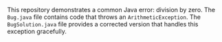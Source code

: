 This repository demonstrates a common Java error: division by zero. The `Bug.java` file contains code that throws an `ArithmeticException`. The `BugSolution.java` file provides a corrected version that handles this exception gracefully.